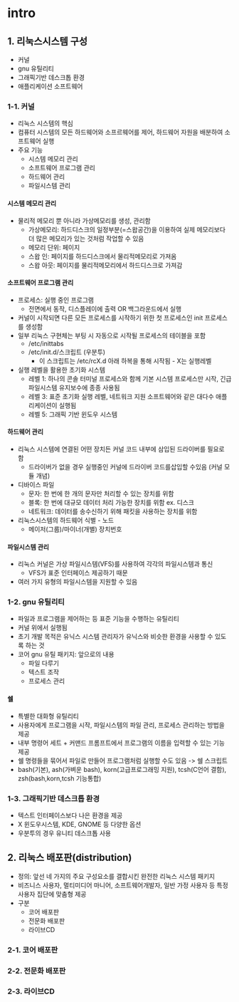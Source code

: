 # intro
## 1. 리눅스시스템 구성
- 커널
- gnu 유틸리티
- 그래픽기반 데스크톱 환경
- 애플리케이션 소프트웨어

### 1-1. 커널
- 리눅스 시스템의 핵심
- 컴퓨터 시스템의 모든 하드웨어와 소프르웨어를 제어, 하드웨어 자원을 배분하여 소프트웨어 실행
- 주요 기능
  - 시스템 메모리 관리
  - 소프트웨어 프로그램 관리
  - 하드웨어 관리
  - 파일시스템 관리

#### 시스템 메모리 관리
- 물리적 메모리 뿐 아니라 가상메모리를 생성, 관리함
  - 가상메모리: 하드디스크의 일정부분(=스왑공간)을 이용하여 실제 메모리보다 더 많은 메모리가 있는 것처럼 작업할 수 있음
  - 메모리 단위: 페이지
  - 스왑 인: 페이지를 하드디스크에서 물리적메모리로 가져옴
  - 스왑 아웃: 페이지를 물리적메모리에서 하드디스크로 가져감

#### 소프트웨어 프로그램 관리
- 프로세스: 실행 중인 프로그램
  - 전면에서 동작, 디스플레이에 출력 OR 백그라운드에서 실행
- 커널이 시작되면 다른 모든 프로세스를 시작하기 위한 첫 프로세스인 init 프로세스를 생성함
- 일부 리눅스 구현체는 부팅 시 자동으로 시작될 프로세스의 테이블을 포함
  - /etc/inittabs
  - /etc/init.d/스크립트 (우분투)
    - 이 스크립트는 /etc/rcX.d 아래 하복을 통해 시작됨 - X는 실행레벨
- 실행 레벨을 활용한 초기화 시스템
  - 레벨 1: 하나의 콘솔 터미널 프로세스와 함께 기본 시스템 프로세스만 시작, 긴급 파일시스템 유지보수에 종종 사용됨 
  - 레벨 3: 표준 초기화 실행 레벨, 네트워크 지원 소프트웨어와 같은 대다수 애플리케이션이 실행됨
  - 레벨 5: 그래픽 기반 윈도우 시스템

#### 하드웨어 관리
- 리눅스 시스템에 연결된 어떤 장치든 커널 코드 내부에 삼입된 드라이버를 필요로 함
  - 드라이버가 없을 경우 실행중인 커널에 드라이버 코드를삽입할 수있음 (커널 모듈 개념)
- 디바이스 파일
  - 문자: 한 번에 한 개의 문자만 처리할 수 있는 장치를 위함
  - 블록: 한 번에 대규모 데이터 처리 가능한 장치를 위함 ex. 디스크
  - 네트워크: 데이터를 송수신하기 위해 패킷을 사용하는 장치를 위함
- 리눅스시스템의 하드웨어 식별 - 노드
  - 메이저(그룹)/마이너(개별) 장치번호

#### 파일시스템 관리
- 리눅스 커널은 가상 파일시스템(VFS)를 사용하여 각각의 파일시스템과 통신
  - VFS가 표준 인터페이스 제공하기 때문 
- 여러 가지 유형의 파일시스템을 지원할 수 있음

### 1-2. gnu 유틸리티
- 파일과 프로그램을 제어하는 등 표준 기능을 수행하는 유틸리티
- 커널 위에서 실행됨
- 초기 개발 목적은 유닉스 시스템 관리자가 유닉스와 비슷한 환경을 사용할 수 있도록 하는 것
- 코어 gnu 유틸 패키지: 앞으로의 내용
  -  파일 다루기
  -  텍스트 조작
  -  프로세스 관리

#### 쉘
- 특별한 대화형 유틸리티
- 사용자에게 프로그램을 시작, 파일시스템의 파일 관리, 프로세스 관리하는 방법을 제공
- 내부 명령어 세트 + 커맨드 프롬프트에서 프로그램의 이름을 입력할 수 있는 기능 제공
- 쉘 명령들을 묶어서 파일로 만들어 프로그램처럼 실행할 수도 있음 -> 쉘 스크립트
- bash(기본), ash(가벼운 bash), korn(고급프로그래밍 지원), tcsh(C언어 결함), zsh(bash,korn,tcsh 기능통합)

### 1-3. 그래픽기반 데스크톱 환경
- 텍스트 인터페이스보다 나은 환경을 제공
- X 윈도우시스템, KDE, GNOME 등 다양한 옵션
- 우분투의 경우 유니티 데스크톱 사용

## 2. 리눅스 배포판(distribution)
- 정의: 앞선 네 가지의 주요 구성요소를 결합시킨 완전한 리눅스 시스템 패키지
- 비즈니스 사용자, 멀티미디어 마니어, 소프트웨어개발자, 일반 가정 사용자 등 특정 사용자 집단에 맞춤형 제공
- 구분
  - 코어 배포판
  - 전문화 배포판
  - 라이브CD

### 2-1. 코어 배포판


### 2-2. 전문화 배포판


### 2-3. 라이브CD
